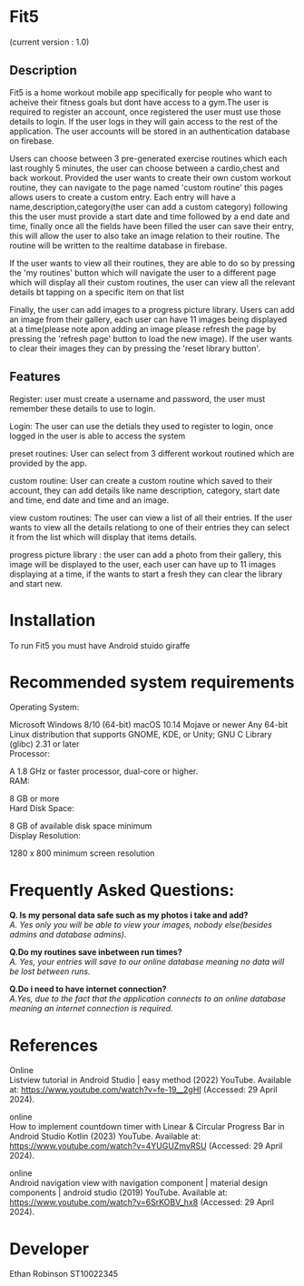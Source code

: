 #  Fit5
(current version : 1.0)


##  Description <br>
Fit5 is a home workout mobile app specifically for people who want to acheive their fitness goals but dont have access to a gym.The user is required to register an account, once registered the user must
use those details to login. If the user logs in they will gain access to the rest of the application. The user accounts will be stored in an authentication database on firebase.

Users can choose between 3 pre-generated exercise routines which each last roughly 5 minutes, the user can choose between a cardio,chest and back workout. Provided the 
user wants to create their own custom workout routine, they can navigate to the page named 'custom routine' this pages allows users to create a custom entry. Each entry 
will have a name,description,category(the user can add a custom category) following this the user must provide a start date and time followed by a end date and time, finally once all the 
fields have been filled the user can save their entry, this will allow the user to also take an image relation to their routine. The routine will be written to the realtime database in firebase.

If the user wants to view all their routines, they are able to do so by pressing the 'my routines' button which will navigate the user to a different page which will display all their 
custom routines, the user can view all the relevant details bt tapping on a specific item on that list

Finally, the user can add images to a progress picture library. Users can add an image from their gallery, each user can have 11 images being displayed at a time(please note apon adding an image please refresh the page by pressing the 'refresh page' button to load the new image). If the user wants to clear their images they can by pressing the 'reset library button'.





## Features<br>
Register: user must create a username and password, the user must remember these details to use to login.

Login: The user can use the detials they used to register to login, once logged in the user is able to access the system

preset routines: User can select from 3 different workout routined which are provided by the app.

custom routine: User can create a custom routine which saved to their account, they can add details like name description, category, start date and time, end date and time and an image.

view custom routines: The user can view a list of all their entries. If the user wants to view all the details relationg to one of their entries they can select it from the list which will display that items details.

progress picture library : the user can add a photo from their gallery, this image will be displayed to the user, each user can have up to 11 images displaying at a time, if the wants to start a fresh they can clear the library and start new.




# Installation <br>
To run Fit5 you must have Android stuido giraffe


#  Recommended system requirements 
Operating System:

Microsoft Windows 8/10 (64-bit)
macOS 10.14 Mojave or newer
Any 64-bit Linux distribution that supports GNOME, KDE, or Unity; GNU C Library (glibc) 2.31 or later
<br>
Processor:

A 1.8 GHz or faster processor, dual-core or higher.
<br>
RAM:

8 GB or more
<br>
Hard Disk Space:

8 GB of available disk space minimum
<br>
Display Resolution:

1280 x 800 minimum screen resolution
<br>



# Frequently Asked Questions:

**Q. Is my personal data safe such as my photos i take and add?** <br>
*A. Yes only you will be able to view your images, nobody else(besides admins and database admins).*

**Q.Do my routines save inbetween run times?** <br>
*A. Yes, your entries will save to our online database meaning no data will be lost between runs.*

**Q.Do i need to have internet connection?** <br>
*A.Yes, due to the fact that the application connects to an online database meaning an internet connection is required.*


#  References 


Online <br>
Listview tutorial in Android Studio | easy method (2022) YouTube. Available at: https://www.youtube.com/watch?v=fe-19__2gHI (Accessed: 29 April 2024). 
<br>

online  <br>
How to implement countdown timer with Linear & Circular Progress Bar in Android Studio Kotlin (2023) YouTube. Available at: https://www.youtube.com/watch?v=4YUGUZmvRSU (Accessed: 29 April 2024). 
<br>


online <br>
Android navigation view with navigation component | material design components | android studio (2019) YouTube. Available at: https://www.youtube.com/watch?v=6SrKOBV_hx8 (Accessed: 29 April 2024). 
<br>



#  Developer <br>
Ethan Robinson ST10022345 <br>






